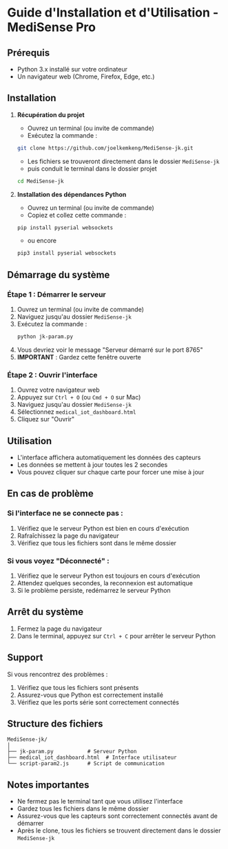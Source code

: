  # Guide d'Installation et d'Utilisation - MediSense Pro

## Prérequis
- Python 3.x installé sur votre ordinateur
- Un navigateur web (Chrome, Firefox, Edge, etc.)

## Installation

1. **Récupération du projet**
   - Ouvrez un terminal (ou invite de commande)
   - Exécutez la commande :
   ```bash
   git clone https://github.com/joelkemkeng/MediSense-jk.git
   ```
   - Les fichiers se trouveront directement dans le dossier `MediSense-jk`
   - puis conduit le terminal dans le dossier projet 
   ```bash
   cd MediSense-jk
   ```

2. **Installation des dépendances Python**
   - Ouvrez un terminal (ou invite de commande)
   - Copiez et collez cette commande :
   ```bash
   pip install pyserial websockets
   ```
   - ou encore 
   ```bash
   pip3 install pyserial websockets
   ```

## Démarrage du système

### Étape 1 : Démarrer le serveur
1. Ouvrez un terminal (ou invite de commande)
2. Naviguez jusqu'au dossier `MediSense-jk`
3. Exécutez la commande :
   ```bash
   python jk-param.py
   ```
4. Vous devriez voir le message "Serveur démarré sur le port 8765"
5. **IMPORTANT** : Gardez cette fenêtre ouverte

### Étape 2 : Ouvrir l'interface
1. Ouvrez votre navigateur web
2. Appuyez sur `Ctrl + O` (ou `Cmd + O` sur Mac)
3. Naviguez jusqu'au dossier `MediSense-jk`
4. Sélectionnez `medical_iot_dashboard.html`
5. Cliquez sur "Ouvrir"

## Utilisation

- L'interface affichera automatiquement les données des capteurs
- Les données se mettent à jour toutes les 2 secondes
- Vous pouvez cliquer sur chaque carte pour forcer une mise à jour

## En cas de problème

### Si l'interface ne se connecte pas :
1. Vérifiez que le serveur Python est bien en cours d'exécution
2. Rafraîchissez la page du navigateur
3. Vérifiez que tous les fichiers sont dans le même dossier

### Si vous voyez "Déconnecté" :
1. Vérifiez que le serveur Python est toujours en cours d'exécution
2. Attendez quelques secondes, la reconnexion est automatique
3. Si le problème persiste, redémarrez le serveur Python

## Arrêt du système

1. Fermez la page du navigateur
2. Dans le terminal, appuyez sur `Ctrl + C` pour arrêter le serveur Python

## Support

Si vous rencontrez des problèmes :
1. Vérifiez que tous les fichiers sont présents
2. Assurez-vous que Python est correctement installé
3. Vérifiez que les ports série sont correctement connectés

## Structure des fichiers
```
MediSense-jk/
│
├── jk-param.py           # Serveur Python
├── medical_iot_dashboard.html  # Interface utilisateur
└── script-param2.js      # Script de communication
```

## Notes importantes
- Ne fermez pas le terminal tant que vous utilisez l'interface
- Gardez tous les fichiers dans le même dossier
- Assurez-vous que les capteurs sont correctement connectés avant de démarrer
- Après le clone, tous les fichiers se trouvent directement dans le dossier `MediSense-jk`